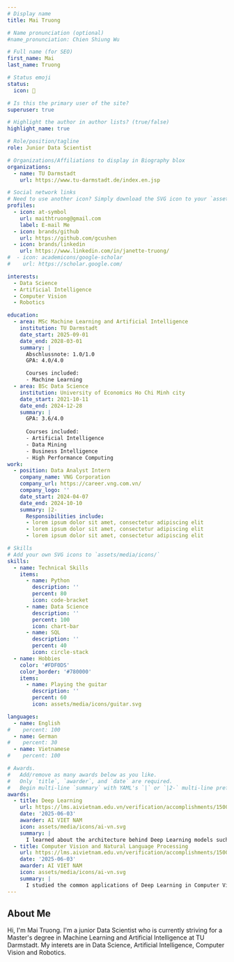 ```yaml
---
# Display name
title: Mai Truong

# Name pronunciation (optional)
#name_pronunciation: Chien Shiung Wu

# Full name (for SEO)
first_name: Mai
last_name: Truong

# Status emoji
status:
  icon: 🎸

# Is this the primary user of the site?
superuser: true

# Highlight the author in author lists? (true/false)
highlight_name: true

# Role/position/tagline
role: Junior Data Scientist

# Organizations/Affiliations to display in Biography blox
organizations:
  - name: TU Darmstadt
    url: https://www.tu-darmstadt.de/index.en.jsp

# Social network links
# Need to use another icon? Simply download the SVG icon to your `assets/media/icons/` folder.
profiles:
  - icon: at-symbol
    url: maithtruong@gmail.com
    label: E-mail Me
  - icon: brands/github
    url: https://github.com/gcushen
  - icon: brands/linkedin
    url: https://www.linkedin.com/in/janette-truong/
#  - icon: academicons/google-scholar
#    url: https://scholar.google.com/

interests:
  - Data Science
  - Artificial Intelligence
  - Computer Vision
  - Robotics

education:
  - area: MSc Machine Learning and Artificial Intelligence
    institution: TU Darmstadt
    date_start: 2025-09-01
    date_end: 2028-03-01
    summary: |
      Abschlussnote: 1.0/1.0
      GPA: 4.0/4.0

      Courses included:
      - Machine Learning
  - area: BSc Data Science
    institution: University of Economics Ho Chi Minh city
    date_start: 2021-10-11
    date_end: 2024-12-28
    summary: |
      GPA: 3.6/4.0
      
      Courses included:
      - Artificial Intelligence
      - Data Mining
      - Business Intelligence
      - High Performance Computing
work:
  - position: Data Analyst Intern
    company_name: VNG Corporation
    company_url: https://career.vng.com.vn/
    company_logo: ''
    date_start: 2024-04-07
    date_end: 2024-10-10
    summary: |2-
      Responsibilities include:
      - lorem ipsum dolor sit amet, consectetur adipiscing elit
      - lorem ipsum dolor sit amet, consectetur adipiscing elit
      - lorem ipsum dolor sit amet, consectetur adipiscing elit

# Skills
# Add your own SVG icons to `assets/media/icons/`
skills:
  - name: Technical Skills
    items:
      - name: Python
        description: ''
        percent: 80
        icon: code-bracket
      - name: Data Science
        description: ''
        percent: 100
        icon: chart-bar
      - name: SQL
        description: ''
        percent: 40
        icon: circle-stack
  - name: Hobbies
    color: '#FDF0DS'
    color_border: '#780000'
    items:
      - name: Playing the guitar
        description: ''
        percent: 60
        icon: assets/media/icons/guitar.svg

languages:
  - name: English
#    percent: 100
  - name: German
#    percent: 30
  - name: Vietnamese
#    percent: 100

# Awards.
#   Add/remove as many awards below as you like.
#   Only `title`, `awarder`, and `date` are required.
#   Begin multi-line `summary` with YAML's `|` or `|2-` multi-line prefix and indent 2 spaces below.
awards:
  - title: Deep Learning
    url: https://lms.aivietnam.edu.vn/verification/accomplishments/15003610
    date: '2025-06-03'
    awarder: AI VIET NAM
    icon: assets/media/icons/ai-vn.svg
    summary: |
      I learned about the architecture behind Deep Learning models such as MLP, CNN, RNN, LSTM, Transformer, GAN and Diffusion Models; techniques to improve model performance such as Transfer Learning, Model Compression and Data Augmentation.
  - title: Computer Vision and Natural Language Processing
    url: https://lms.aivietnam.edu.vn/verification/accomplishments/15003610
    date: '2025-06-03'
    awarder: AI VIET NAM
    icon: assets/media/icons/ai-vn.svg
    summary: |
      I studied the common applications of Deep Learning in Computer Vision and Natural Language Processing, including: Object Detection, Segmentation, Machine Translation and POS Tagging.
---
```


## About Me

Hi, I'm Mai Truong. I'm a junior Data Scientist who is currently striving for a Master's degree in Machine Learning and Artificial Intelligence at TU Darmstadt. My interets are in Data Science, Artificial Intelligence, Computer Vision and Robotics.